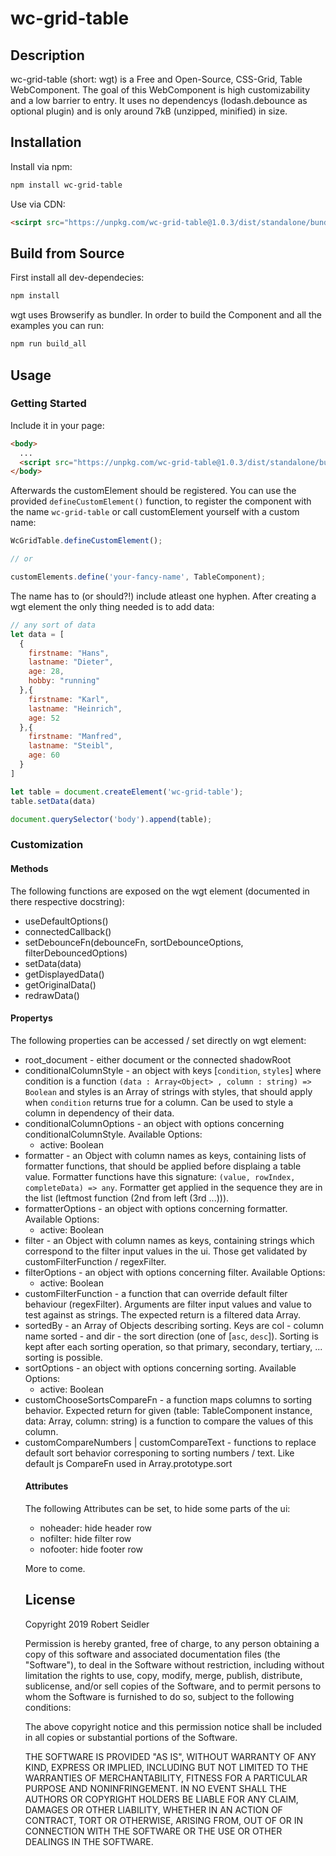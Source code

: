 # wc-grid-table

## Description

wc-grid-table (short: wgt) is a Free and Open-Source, CSS-Grid, Table WebComponent. The goal of this WebComponent is high customizability and a low barrier to entry. 
It uses no dependencys (lodash.debounce as optional plugin) and is only around 7kB (unzipped, minified) in size.

## Installation

Install via npm:

```bash
npm install wc-grid-table
```

Use via CDN:

```html
<scirpt src="https://unpkg.com/wc-grid-table@1.0.3/dist/standalone/bundle.min.js"></script>
```

## Build from Source

First install all dev-dependecies:
```bash
npm install
```

wgt uses Browserify as bundler. In order to build the Component and all the examples you can run:

```bash
npm run build_all
```

## Usage

### Getting Started

Include it in your page:

```html
<body>
  ...
  <script src="https://unpkg.com/wc-grid-table@1.0.3/dist/standalone/bundle.min.js"></script>
</body>
```

Afterwards the customElement should be registered. You can use the provided `defineCustomElement()` function, to register the component with the name `wc-grid-table` or call customElement yourself with a custom name:

```javascript
WcGridTable.defineCustomElement();

// or

customElements.define('your-fancy-name', TableComponent);
```

The name has to (or should?!) include atleast one hyphen.
After creating a wgt element the only thing needed is to add data:

```javascript
// any sort of data
let data = [
  {
    firstname: "Hans",
    lastname: "Dieter",
    age: 28,
    hobby: "running"
  },{
    firstname: "Karl",
    lastname: "Heinrich",
    age: 52
  },{
    firstname: "Manfred",
    lastname: "Steibl",
    age: 60
  }
]

let table = document.createElement('wc-grid-table');
table.setData(data)

document.querySelector('body').append(table);
```

### Customization

#### Methods

The following functions are exposed on the wgt element (documented in there respective docstring):
* useDefaultOptions()
* connectedCallback()
* setDebounceFn(debounceFn, sortDebounceOptions, filterDebouncedOptions)
* setData(data)
* getDisplayedData()
* getOriginalData()
* redrawData()

#### Propertys

The following properties can be accessed / set directly on wgt element:
* root_document - either document or the connected shadowRoot
* conditionalColumnStyle - an object with keys [`condition`, `styles`] where condition is a function `(data : Array<Object> , column : string) => Boolean` and styles is
  an Array of strings with styles, that should apply when `condition` returns true for a column.
  Can be used to style a column in dependency of their data. 
* conditionalColumnOptions - an object with options concerning conditionalColumnStyle. Available Options:
  * active: Boolean
* formatter - an Object with column names as keys, containing lists of formatter functions, that should be applied before displaing a table value. Formatter functions
  have this signature: `(value, rowIndex, completeData) => any`. Formatter get applied in the sequence they are in the list (leftmost function (2nd from left (3rd ...))).
* formatterOptions - an object with options concerning formatter. Available Options:
  * active: Boolean
* filter - an Object with column names as keys, containing strings which correspond to the filter input values in the ui. 
  Those get validated by customFilterFunction / regexFilter.
* filterOptions - an object with options concerning filter. Available Options:
  * active: Boolean
* customFilterFunction - a function that can override default filter behaviour (regexFilter). Arguments are filter input values and value to test against as strings.
  The expected return is a filtered data Array.
* sortedBy - an Array of Objects describing sorting. Keys are col - column name sorted - and dir - the sort direction (one of [`asc`, `desc`]). Sorting is kept after each
  sorting operation, so that primary, secondary, tertiary, ... sorting is possible.
* sortOptions - an object with options concerning sorting. Available Options:
  * active: Boolean
* customChooseSortsCompareFn - a function maps columns to sorting behavior. Expected return for given (table: TableComponent instance, data: Array<Object>, column: string)
  is a function to compare the values of this column.
* customCompareNumbers | customCompareText - functions to replace default sort behavior corresponing to sorting numbers / text. Like default js CompareFn used in Array.prototype.sort

#### Attributes

The following Attributes can be set, to hide some parts of the ui:
* noheader: hide header row
* nofilter: hide filter row
* nofooter: hide footer row


More to come.

## License

Copyright 2019 Robert Seidler

Permission is hereby granted, free of charge, to any person obtaining a copy of this software and associated documentation files (the "Software"), to deal in the Software without restriction, including without limitation the rights to use, copy, modify, merge, publish, distribute, sublicense, and/or sell copies of the Software, and to permit persons to whom the Software is furnished to do so, subject to the following conditions:

The above copyright notice and this permission notice shall be included in all copies or substantial portions of the Software.

THE SOFTWARE IS PROVIDED "AS IS", WITHOUT WARRANTY OF ANY KIND, EXPRESS OR IMPLIED, INCLUDING BUT NOT LIMITED TO THE WARRANTIES OF MERCHANTABILITY, FITNESS FOR A PARTICULAR PURPOSE AND NONINFRINGEMENT. IN NO EVENT SHALL THE AUTHORS OR COPYRIGHT HOLDERS BE LIABLE FOR ANY CLAIM, DAMAGES OR OTHER LIABILITY, WHETHER IN AN ACTION OF CONTRACT, TORT OR OTHERWISE, ARISING FROM, OUT OF OR IN CONNECTION WITH THE SOFTWARE OR THE USE OR OTHER DEALINGS IN THE SOFTWARE.
